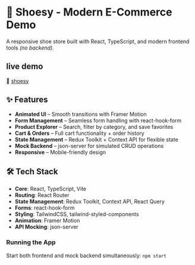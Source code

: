 # 👟 Shoesy - Modern E-Commerce Demo  

A responsive shoe store built with React, TypeScript, and modern frontend tools *(no backend)*.  

## live demo 
🔗 [shoesy](https://shoesy.vercel.app/)


## ✨ Features  
- **Animated UI** – Smooth transitions with Framer Motion  
- **Form Management** – Seamless form handling with react-hook-form  
- **Product Explorer** – Search, filter by category, and save favorites  
- **Cart & Orders** – Full cart functionality + order history  
- **State Management** – Redux Toolkit + Context API for flexible state  
- **Mock Backend** – json-server for simulated CRUD operations  
- **Responsive** – Mobile-friendly design  

## 🛠️ Tech Stack  
- **Core**: React, TypeScript, Vite  
- **Routing**: React Router  
- **State Management**: Redux Toolkit, Context API, React Query  
- **Forms**: react-hook-form  
- **Styling**: TailwindCSS, tailwind-styled-components 
- **Animation**: Framer Motion  
- **API Mocking**: json-server  

### Running the App
Start both frontend and mock backend simultaneously:
```npm start```

